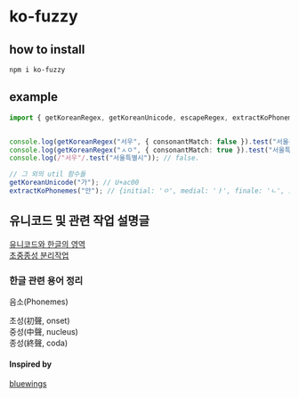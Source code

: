 # ko-fuzzy

## how to install

```
npm i ko-fuzzy
```

## example

```typescript
import { getKoreanRegex, getKoreanUnicode, escapeRegex, extractKoPhonemes } from "ko-fuzzy";


console.log(getKoreanRegex("서우", { consonantMatch: false }).test("서울특별시")); // true.
console.log(getKoreanRegex("ㅅㅇ", { consonantMatch: true }).test("서울특별시")); // 초성 검색 옵션 활성화. true.
console.log(/"서우"/.test("서울특별시")); // false.
```

```typescript
// 그 외의 util 함수들
getKoreanUnicode("가"); // U+ac00
extractKoPhonemes("안"); // {initial: 'ㅇ', medial: 'ㅏ', finale: 'ㄴ', initialOffset: 11, medialOffset: 0, finaleOffset: 4 }
```

## 유니코드 및 관련 작업 설명글

[유니코드와 한글의 영역](https://darrengwon.tistory.com/1425)  
[초중종성 분리작업](https://darrengwon.tistory.com/1426)

### 한글 관련 용어 정리

음소(Phonemes)

초성(初聲, onset)  
중성(中聲, nucleus)  
종성(終聲, coda)

#### Inspired by

[bluewings](https://github.com/bluewings)
